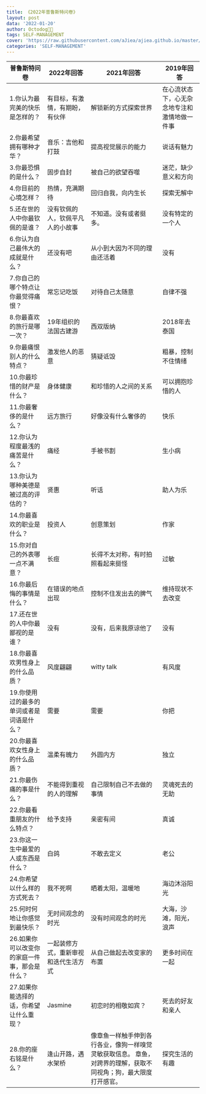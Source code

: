 ```yaml
---
title: 《2022年普鲁斯特问卷》
layout: post
data: '2022-01-20'
author: Octodog🐙🐶
tags: SELF-MANAGEMENT
cover: 'https://raw.githubusercontent.com/aJiea/ajiea.github.io/master/_posts/220120/COVER.JPG'
categories: 'SELF-MANAGEMENT'
---
```


| 普鲁斯特问卷     | 2022年回答    | 2021年回答 | 2019年回答 |
|--------------|-----------|------------|------------|
| 1.你认为最完美的快乐是怎样的？| 有目标，有激情，有期盼，有伙伴   | 解锁新的方式探索世界   |在心流状态下，心无杂念地专注和激情地做一件事      |
| 2.你最希望拥有哪种才华？ | 音乐：吉他和打鼓 |   提高视觉展示的能力     |   说话有魅力   |
| 3.你最恐惧的是什么？    | 固步自封 |  被自己的欲望吞噬     |    迷茫，缺少意义和方向   |
|  4.你目前的心境怎样？  | 热情，充满期待    |   回归自我，向内生长   | 探索无解中
| 5.还在世的人中你最钦佩的是谁？  | 没有钦佩的人，钦佩平凡人的小故事 |   不知道。没有或者挺多。    |   没有特定的一个人     |
| 6.你认为自己最伟大的成就是什么？  | 还没有吧      |  从小到大因为不同的理由还活着   | 没有  |
| 7.你自己的哪个特点让你最觉得痛恨？ | 常忘记吃饭  |   对待自己太随意     | 自律不强     |
| 8.你最喜欢的旅行是哪一次？  | 19年组织的法国古建游 |    西双版纳    |   2018年去泰国    |
| 9.你最痛恨别人的什么特点？     | 激发他人的恶意 |  猜疑诋毁     |  粗暴，控制不住情绪    |
| 10.你最珍惜的财产是什么？  | 身体健康 |    和珍惜的人之间的关系   |   可以拥抱珍惜的人   |
| 11.你最奢侈的是什么？   | 远方旅行 |  好像没有什么奢侈的     |   快乐     |
| 12.你认为程度最浅的痛苦是什么？  | 痛经 |     手被书割   | 生小病     |
| 13.你认为哪种美德是被过高的评估的？ | 贤惠 |   听话    |  助人为乐     |
| 14.你最喜欢的职业是什么？  | 投资人 |  创意策划     |  作家    |
| 15.你对自己的外表哪一点不满意？ | 长痘 |   长得不太对称，有时拍照看起来挺怪     |  过敏    |
| 16.你最后悔的事情是什么？ | 在错误的地点出现  |  控制不住发出去的脾气     |   维持现状不去改变   |
| 17.还在世的人中你最鄙视的是谁？   | 没有 |    没有，后来我原谅他了   |  没有    |
| 18.你最喜欢男性身上的什么品质？| 风度翩翩 |   witty talk    |   有风度     |
| 19.你使用过的最多的单词或者是词语是什么？   | 需要 |  需要     |   你把     |
| 20.你最喜欢女性身上的什么品质？  | 温柔有魄力  |    外圆内方   |独立|
|  21.你最伤痛的事是什么？   | 不能得到重视的人的理解 |   自己限制自己不去做的事情    |   灵魂死去的无助    |
| 22.你最看重朋友的什么特点？ | 给予支持 |     亲密有间   |   真诚    |
| 23.你这一生中最爱的人或东西是什么？    | 白鸽 |   不敢去定义     |  老公     |
| 24.你希望以什么样的方式死去？ | 我不死啊 |   晒着太阳，温暖地     |     海边沐浴阳光  |
| 25.何时何地让你感觉到最快乐？    | 无时间观念的时光 |   没有时间观念的时光    |    大海，沙滩，阳光，浪声   |
| 26.如果你可以改变你的家庭一件事，那会是什么？  | 一起装修方式，重新审视和迭代生活方式  |   从自己做起去改变家的布置    |    更多时间在一起  |
| 27.如果你能选择的话，你希望让什么重现？   |  Jasmine |初恋时的相敬如宾？      |   死去的好友和亲人   |
| 28.你的座右铭是什么？| 逢山开路，遇水架桥 |  像章鱼一样触手伸到各行各业，像狗一样嗅觉灵敏获取信息。 章鱼，对跨界的理解，获取不同视角；狗，最大限度打开感官。  |  探究生活的有趣    |
